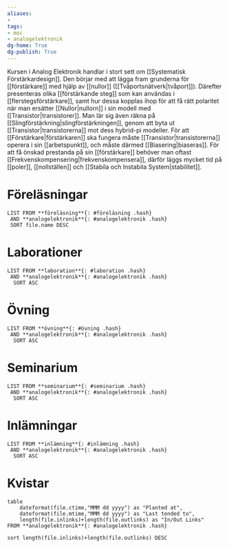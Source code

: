 ```yaml
---
aliases: 
- 
tags: 
- moc
- analogelektronik
dg-home: True
dg-publish: True
---
```

Kursen i Analog Elektronik handlar i stort sett om [[Systematisk Förstärkardesign]]. Den börjar med att lägga fram grunderna för [[förstärkare]] med hjälp av [[nullor]] ([[Tvåportsnätverk|tvåport]]). Därefter presenteras olika [[förstärkande steg]] som kan användas i [[flerstegsförstärkare]], samt hur dessa kopplas ihop för att få rätt polaritet när man ersätter [[Nullor|nullorn]] i sin modell med [[Transistor|transistorer]]. Man lär sig även räkna på [[Slingförstärkning|slingförstärkningen]], genom att byta ut [[Transistor|transistorerna]] mot dess hybrid-pi modeller. För att [[Förstärkare|förstärkaren]] ska fungera måste [[Transistor|transistorerna]] operera i sin [[arbetspunkt]], och måste därmed [[Biasering|biaseras]]. För att få önskad prestanda på sin [[förstärkare]] behöver man oftast [[Frekvenskompensering|frekvenskompensera]], därför läggs mycket tid på [[poler]], [[nollställen]] och [[Stabila och Instabila System|stabilitet]]. 

# Föreläsningar
```dataview
LIST FROM **föreläsning**{: #föreläsning .hash}  
 AND **analogelektronik**{: #analogelektronik .hash}  
 SORT file.name DESC
```


# Laborationer
```dataview
LIST FROM **laboration**{: #laboration .hash}  
 AND **analogelektronik**{: #analogelektronik .hash}  
  SORT ASC
```


# Övning
```dataview
LIST FROM **övning**{: #övning .hash}  
 AND **analogelektronik**{: #analogelektronik .hash}  
  SORT ASC
```


# Seminarium
```dataview
LIST FROM **seminarium**{: #seminarium .hash}  
 AND **analogelektronik**{: #analogelektronik .hash}  
  SORT ASC
```


# Inlämningar
```dataview
LIST FROM **inlämning**{: #inlämning .hash}  
 AND **analogelektronik**{: #analogelektronik .hash}  
  SORT ASC
```


# Kvistar
```dataview
table 
	dateformat(file.ctime,"MMM dd yyyy") as "Planted at",
	dateformat(file.mtime,"MMM dd yyyy") as "Last tended to",
	length(file.inlinks)+length(file.outlinks) as "In/Out Links"
FROM **analogelektronik**{: #analogelektronik .hash}  
  
sort length(file.inlinks)+length(file.outlinks) DESC
```